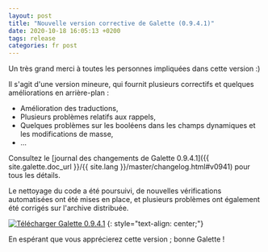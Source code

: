 ```yaml
---
layout: post
title: "Nouvelle version corrective de Galette (0.9.4.1)"
date: 2020-10-18 16:05:13 +0200
tags: release
categories: fr post
---
```


Un très grand merci à toutes les personnes impliquées dans cette version :)

Il s'agit d'une version mineure, qui fournit plusieurs correctifs et quelques améliorations en arrière-plan :

* Amélioration des traductions,
* Plusieurs problèmes relatifs aux rappels,
* Quelques problèmes sur les booléens dans les champs dynamiques et les modifications de masse,
* ...

Consultez le [journal des changements de Galette 0.9.4.1]({{ site.galette.doc_url }}/{{ site.lang }}/master/changelog.html#v0941) pour tous les détails.

Le nettoyage du code a été poursuivi, de nouvelles vérifications automatisées ont été mises en place, et plusieurs problèmes ont également été corrigés sur l'archive distribuée.

[![Télécharger Galette 0.9.4.1](https://img.shields.io/badge/0.9.4.1-Télécharger_Galette-ffb619.svg?logo=php&logoColor=white&style=for-the-badge)](https://download.tuxfamily.org/galette/galette-0.9.4.1.tar.bz2)
{: style="text-align: center;"}

En espérant que vous apprécierez cette version ; bonne Galette !
